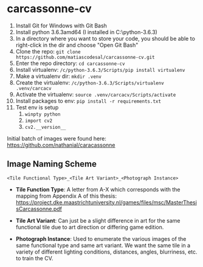 # carcassonne-cv

1. Install Git for Windows with Git Bash
1. Install python 3.6.3amd64 (I installed in C:\python-3.6.3)
1. In a directory where you want to store your code, you should be able to right-click in the dir and choose "Open Git Bash"
1. Clone the repo: ```git clone https://github.com/matiascodesal/carcassonne-cv.git```
1. Enter the repo directory: ```cd carcassonne-cv```
1. Install virtualenv: ```/c/python-3.6.3/Scripts/pip install virtualenv```
1. Make a virtualenv dir: ```mkdir .venv```
1. Create the virtualenv: ```/c/python-3.6.3/Scripts/virtualenv .venv/carcacv```
1. Activate the virtualenv: ```source .venv/carcacv/Scripts/activate```
1. Install packages to env: ```pip install -r requirements.txt```
1. Test env is setup
   1. ```winpty python```
   1. ```import cv2```
   1. ```cv2.__version__```

Initial batch of images were found here: https://github.com/nathanial/caracassonne

## Image Naming Scheme
```<Tile Functional Type>_<Tile Art Variant>_<Photograph Instance>```

- **Tile Function Type**: A letter from A-X which corresponds with the mapping from Appendix A of this thesis: https://project.dke.maastrichtuniversity.nl/games/files/msc/MasterThesisCarcassonne.pdf

- **Tile Art Variant**: Can just be a slight difference in art for the same functional tile due to art direction or differing game edition.

- **Photograph Instance**: Used to enumerate the various images of the same functional type and same art variant.  We want the same tile in a variety of different lighting conditions, distances, angles, blurriness, etc. to train the CV.

